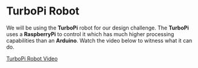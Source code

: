 # TurboPi Robot

[]([TurboPi_Pic.jpg](https://drive.google.com/file/d/1z-xrXpYiMW2ydZzoZm4_kWz5LPmV6sI5/view?usp=drive_link))

We will be using the **TurboPi** robot for our design challenge. The **TurboPi** uses a **RaspberryPi** to control it which has much higher processing capabilities than an **Arduino**. Watch the video below to witness what it can do. 

[TurboPi Robot Video](https://www.youtube.com/watch?v=an129hkrHlg)


